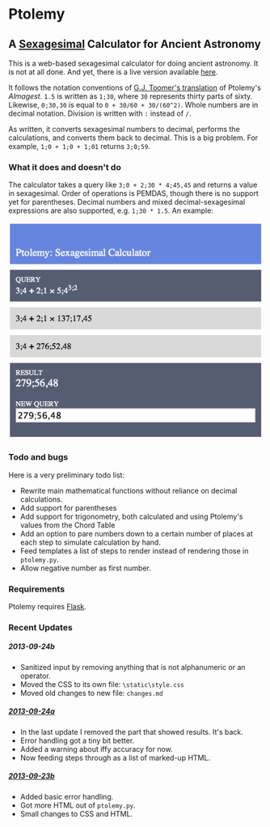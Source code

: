 # Ptolemy
## A [Sexagesimal](http://en.wikipedia.org/wiki/Sexagesimal) Calculator for Ancient Astronomy

This is a web-based sexagesimal calculator for doing ancient astronomy. It is not at all done. And yet, there is a live version available [here](http://ptolemy.herokuapp.com).

It follows the notation conventions of [G.J. Toomer's translation](http://www.amazon.com/Ptolemys-Almagest-Ptolemy/dp/0691002606/ref=sr_1_1?ie=UTF8&qid=1379259860&sr=8-1&keywords=g.j.+toomer+almagest) of Ptolemy's *Almagest*. `1.5` is written as `1;30`, where `30` represents thirty parts of sixty. Likewise, `0;30,30` is equal to `0 + 30/60 + 30/(60^2)`. Whole numbers are in decimal notation. Division is written with `:` instead of `/`.

As written, it converts sexagesimal numbers to decimal, performs the calculations, and converts them back to decimal. This is a big problem. For example, `1;0 + 1;0 + 1;01` returns `3;0;59`. 

### What it does and doesn't do

The calculator takes a query like `3;0 + 2;30 * 4;45,45` and returns a value in sexagesimal. Order of operations is PEMDAS, though there is no support yet for parentheses. Decimal numbers and mixed decimal-sexagesimal expressions are also supported, e.g. `1;30 * 1.5`. An example:

![](imgs/example.png)

### Todo and bugs

Here is a very preliminary todo list:

* Rewrite main mathematical functions without reliance on decimal calculations.
* Add support for parentheses
* Add support for trigonometry, both calculated and using Ptolemy's values from the Chord Table
* Add an option to pare numbers down to a certain number of places at each step to simulate calculation by hand.
* Feed templates a list of steps to render instead of rendering those in `ptolemy.py`.
* Allow negative number as first number.

### Requirements

Ptolemy requires [Flask](http://flask.pocoo.org).

### Recent Updates

##### 2013-09-24b

* Sanitized input by removing anything that is not alphanumeric or an operator.
* Moved the CSS to its own file: `\static\style.css`
* Moved old changes to new file: `changes.md`

##### [2013-09-24a](https://github.com/senecando/ptolemy/commit/e6fc3e398d2dbd70c3a93e0c7cb309f91d9cfb48)

* In the last update I removed the part that showed results. It's back.
* Error handling got a tiny bit better.
* Added a warning about iffy accuracy for now.
* Now feeding steps through as a list of marked-up HTML.

##### [2013-09-23b](https://github.com/senecando/ptolemy/commit/95cb5b0f32bc599f137258a7f3d73c7e8a103f4c)

* Added basic error handling.
* Got more HTML out of `ptolemy.py`.
* Small changes to CSS and HTML.